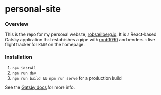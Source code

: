 # personal-site

### Overview

This is the repo for my personal website, [robsteilberg.io](https://www.robsteilberg.io/). It is a React-based Gatsby application that establishes a pipe with [roob1090](https://github.com/r00b/roob1090) and renders a live flight tracker for `KAUS` on the homepage.

### Installation

1. `npm install`
2. `npm run dev`
3. `npm run build && npm run serve` for a production build

See the [Gatsby docs](https://www.gatsbyjs.com/docs/) for more info.

